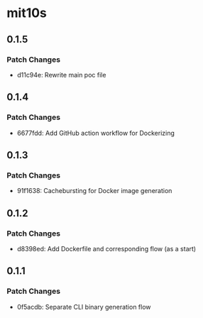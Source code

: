# mit10s

## 0.1.5

### Patch Changes

- d11c94e: Rewrite main poc file

## 0.1.4

### Patch Changes

- 6677fdd: Add GitHub action workflow for Dockerizing

## 0.1.3

### Patch Changes

- 91f1638: Cachebursting for Docker image generation

## 0.1.2

### Patch Changes

- d8398ed: Add Dockerfile and corresponding flow (as a start)

## 0.1.1

### Patch Changes

- 0f5acdb: Separate CLI binary generation flow
